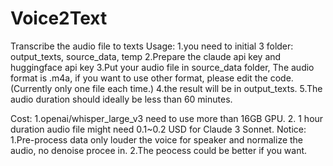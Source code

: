 # Voice2Text
Transcribe the audio file to texts
Usage:
  1.you need to initial 3 folder: output_texts, source_data, temp
  2.Prepare the claude api key and huggingface api key
  3.Put your audio file in source_data folder, The audio format is .m4a, if you want to use other format, please edit the code.(Currently only one file each time.)
  4.the result will be in output_texts.
  5.The audio duration should ideally be less than 60 minutes.

Cost:
  1.openai/whisper_large_v3 need to use more than 16GB GPU.
  2. 1 hour duration audio file might need 0.1~0.2 USD for Claude 3 Sonnet.
Notice:
  1.Pre-process data only louder the voice for speaker and normalize the audio, no denoise procee in.
  2.The peocess could be better if you want.
